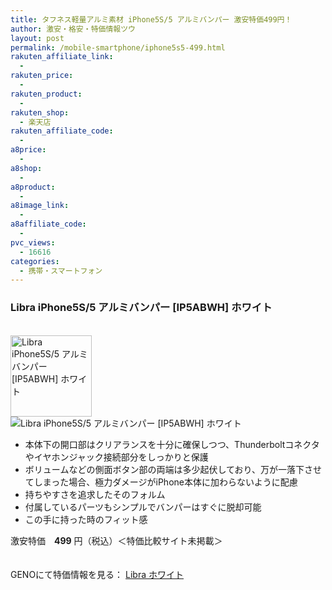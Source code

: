 ```yaml
---
title: タフネス軽量アルミ素材 iPhone5S/5 アルミバンパー 激安特価499円！
author: 激安・格安・特価情報ツウ
layout: post
permalink: /mobile-smartphone/iphone5s5-499.html
rakuten_affiliate_link:
  - 
rakuten_price:
  - 
rakuten_product:
  - 
rakuten_shop:
  - 楽天店
rakuten_affiliate_code:
  - 
a8price:
  - 
a8shop:
  - 
a8product:
  - 
a8image_link:
  - 
a8affiliate_code:
  - 
pvc_views:
  - 16616
categories:
  - 携帯・スマートフォン
---
```

### Libra iPhone5S/5 アルミバンパー [IP5ABWH] ホワイト

<div class="img-bg2 img_L">
  <a href="http://px.a8.net/svt/ejp?a8mat=1I0DKG+A2L0YI+1TD2+5ZEMP&#038;a8ejpredirect=http://www.geno-web.jp/shopdetail/021006000472" title="Libra iPhone5S/5 アルミバンパー [IP5ABWH] ホワイト" target="_blank"><br /> <img border="0" alt="Libra iPhone5S/5 アルミバンパー [IP5ABWH] ホワイト" src="http://i0.wp.com/www.geno-web.jp/shopimages/genoweb/0210060004724.jpg?w=130"width="130" data-recalc-dims="1" /></a><br /> <img border="0" src="http://i2.wp.com/www16.a8.net/0.gif?resize=1%2C1" alt="Libra iPhone5S/5 アルミバンパー [IP5ABWH] ホワイト" data-recalc-dims="1" />
</div>

<!--more-->

  * 本体下の開口部はクリアランスを十分に確保しつつ、Thunderboltコネクタやイヤホンジャック接続部分をしっかりと保護
  * ボリュームなどの側面ボタン部の両端は多少起伏しており、万が一落下させてしまった場合、極力ダメージがiPhone本体に加わらないように配慮
  * 持ちやすさを追求したそのフォルム
  * 付属しているパーツもシンプルでバンパーはすぐに脱却可能
  * この手に持った時のフィット感

激安特価　<span class="tokka-price"><strong>499</strong></span> 円（税込）＜特価比較サイト未掲載＞

　  
GENOにて特価情報を見る： <span class="fs150p"><a href="http://px.a8.net/svt/ejp?a8mat=1I0DKG+A2L0YI+1TD2+5ZEMP&#038;a8ejpredirect=http://www.geno-web.jp/shopdetail/021006000472" target="_blank">Libra ホワイト</a></span>